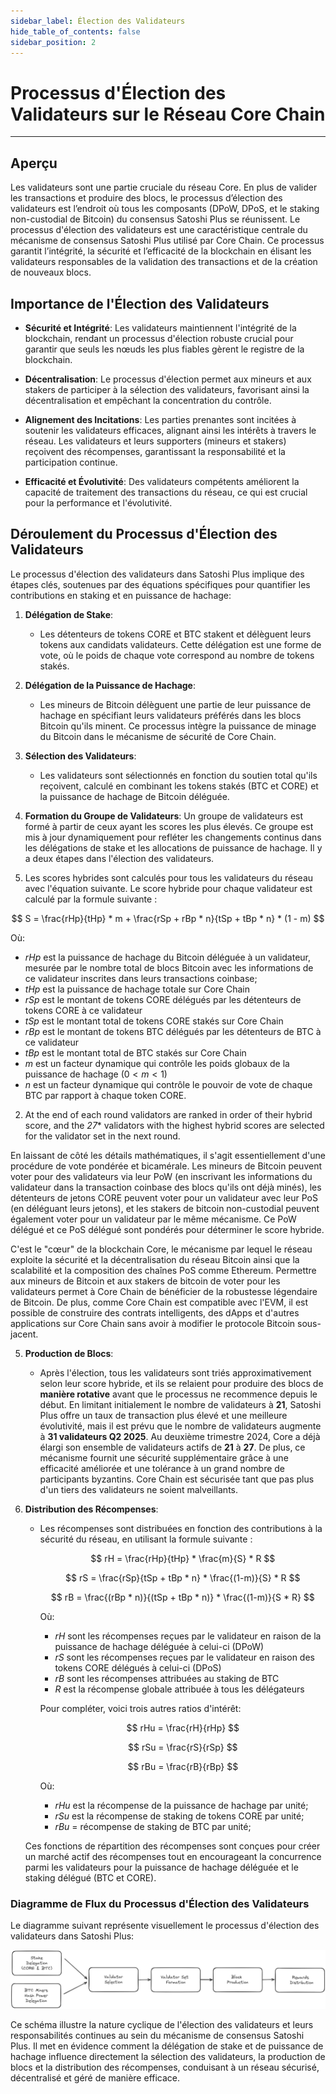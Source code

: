 ```yaml
---
sidebar_label: Élection des Validateurs
hide_table_of_contents: false
sidebar_position: 2
---
```


# Processus d'Élection des Validateurs sur le Réseau Core Chain

---

## Aperçu

Les validateurs sont une partie cruciale du réseau Core. En plus de valider les transactions et produire des blocs, le processus d’élection des validateurs est l’endroit où tous les composants (DPoW, DPoS, et le staking non-custodial de Bitcoin) du consensus Satoshi Plus se réunissent. Le processus d'élection des validateurs est une caractéristique centrale du mécanisme de consensus Satoshi Plus utilisé par Core Chain. Ce processus garantit l’intégrité, la sécurité et l’efficacité de la blockchain en élisant les validateurs responsables de la validation des transactions et de la création de nouveaux blocs.

## Importance de l'Élection des Validateurs

- **Sécurité et Intégrité**: Les validateurs maintiennent l'intégrité de la blockchain, rendant un processus d'élection robuste crucial pour garantir que seuls les nœuds les plus fiables gèrent le registre de la blockchain.

- **Décentralisation**: Le processus d'élection permet aux mineurs et aux stakers de participer à la sélection des validateurs, favorisant ainsi la décentralisation et empêchant la concentration du contrôle.

- **Alignement des Incitations**: Les parties prenantes sont incitées à soutenir les validateurs efficaces, alignant ainsi les intérêts à travers le réseau. Les validateurs et leurs supporters (mineurs et stakers) reçoivent des récompenses, garantissant la responsabilité et la participation continue.

- **Efficacité et Évolutivité**: Des validateurs compétents améliorent la capacité de traitement des transactions du réseau, ce qui est crucial pour la performance et l'évolutivité.

## Déroulement du Processus d'Élection des Validateurs

Le processus d'élection des validateurs dans Satoshi Plus implique des étapes clés, soutenues par des équations spécifiques pour quantifier les contributions en staking et en puissance de hachage:

1. **Délégation de Stake**:
   - Les détenteurs de tokens CORE et BTC stakent et délèguent leurs tokens aux candidats validateurs. Cette délégation est une forme de vote, où le poids de chaque vote correspond au nombre de tokens stakés.

2. **Délégation de la Puissance de Hachage**:
   - Les mineurs de Bitcoin délèguent une partie de leur puissance de hachage en spécifiant leurs validateurs préférés dans les blocs Bitcoin qu'ils minent. Ce processus intègre la puissance de minage du Bitcoin dans le mécanisme de sécurité de Core Chain.

3. **Sélection des Validateurs**:
   - Les validateurs sont sélectionnés en fonction du soutien total qu'ils reçoivent, calculé en combinant les tokens stakés (BTC et CORE) et la puissance de hachage de Bitcoin déléguée.

4. **Formation du Groupe de Validateurs**:
   Un groupe de validateurs est formé à partir de ceux ayant les scores les plus élevés. Ce groupe est mis à jour dynamiquement pour refléter les changements continus dans les délégations de stake et les allocations de puissance de hachage. Il y a deux étapes dans l'élection des validateurs.

5. Les scores hybrides sont calculés pour tous les validateurs du réseau avec l'équation suivante. Le score hybride pour chaque validateur est calculé par la formule suivante :

$$
 S = \frac{rHp}{tHp} * m + \frac{rSp + rBp * n}{tSp + tBp * n} * (1 - m) 
$$

Où:

- $rHp$ est la puissance de hachage du Bitcoin déléguée à un validateur, mesurée par le nombre total de blocs Bitcoin avec les informations de ce validateur inscrites dans leurs transactions coinbase;
- $tHp$ est la puissance de hachage totale sur Core Chain
- $rSp$ est le montant de tokens CORE délégués par les détenteurs de tokens CORE à ce validateur
- $tSp$ est le montant total de tokens CORE stakés sur Core Chain
- $rBp$ est le montant de tokens BTC délégués par les détenteurs de BTC à ce validateur
- $tBp$ est le montant total de BTC stakés sur Core Chain
- $m$ est un facteur dynamique qui contrôle les poids globaux de la puissance de hachage $(0 < m <1)$
- $n$ est un facteur dynamique qui contrôle le pouvoir de vote de chaque BTC par rapport à chaque token CORE.

2. At the end of each round validators are ranked in order of their hybrid score, and the _27_\* validators with the highest hybrid scores are selected for the validator set in the next round.

En laissant de côté les détails mathématiques, il s'agit essentiellement d'une procédure de vote pondérée et bicamérale. Les mineurs de Bitcoin peuvent voter pour des validateurs via leur PoW (en inscrivant les informations du validateur dans la transaction coinbase des blocs qu'ils ont déjà minés), les détenteurs de jetons CORE peuvent voter pour un validateur avec leur PoS (en déléguant leurs jetons), et les stakers de bitcoin non-custodial peuvent également voter pour un validateur par le même mécanisme. Ce PoW délégué et ce PoS délégué sont pondérés pour déterminer le score hybride.

C'est le "cœur" de la blockchain Core, le mécanisme par lequel le réseau exploite la sécurité et la décentralisation du réseau Bitcoin ainsi que la scalabilité et la composition des chaînes PoS comme Ethereum. Permettre aux mineurs de Bitcoin et aux stakers de bitcoin de voter pour les validateurs permet à Core Chain de bénéficier de la robustesse légendaire de Bitcoin. De plus, comme Core Chain est compatible avec l'EVM, il est possible de construire des contrats intelligents, des dApps et d'autres applications sur Core Chain sans avoir à modifier le protocole Bitcoin sous-jacent.

5. **Production de Blocs**:
   - Après l'élection, tous les validateurs sont triés approximativement selon leur score hybride, et ils se relaient pour produire des blocs de **manière rotative** avant que le processus ne recommence depuis le début. En limitant initialement le nombre de validateurs à **21**, Satoshi Plus offre un taux de transaction plus élevé et une meilleure évolutivité, mais il est prévu que le nombre de validateurs augmente à **31 validateurs Q2 2025**. Au deuxième trimestre 2024, Core a déjà élargi son ensemble de validateurs actifs de **21** à **27**. De plus, ce mécanisme fournit une sécurité supplémentaire grâce à une efficacité améliorée et une tolérance à un grand nombre de participants byzantins. Core Chain est sécurisée tant que pas plus d'un tiers des validateurs ne soient malveillants.

6. **Distribution des Récompenses**:

   - Les récompenses sont distribuées en fonction des contributions à la sécurité du réseau, en utilisant la formule suivante :

     $$
        rH = \frac{rHp}{tHp} * \frac{m}{S} * R
     $$

     $$
        rS = \frac{rSp}{tSp + tBp * n} * \frac{(1-m)}{S} * R
     $$

     $$
        rB = \frac{(rBp * n)}{(tSp + tBp * n)} * \frac{(1-m)}{S * R}
     $$

     Où:

     - $rH$ sont les récompenses reçues par le validateur en raison de la puissance de hachage déléguée à celui-ci (DPoW)
     - $rS$ sont les récompenses reçues par le validateur en raison des tokens CORE délégués à celui-ci (DPoS)
     - $rB$ sont les récompenses attribuées au staking de BTC
     - $R$ est la récompense globale attribuée à tous les délégateurs

     Pour compléter, voici trois autres ratios d'intérêt:

     $$
        rHu = \frac{rH}{rHp}
     $$

     $$
        rSu = \frac{rS}{rSp}
     $$

     $$
        rBu = \frac{rB}{rBp}
     $$

     Où:

     - $rHu$ est la récompense de la puissance de hachage par unité;
     - $rSu$ est la récompense de staking de tokens CORE par unité;
     - $rBu$ = récompense de staking de BTC par unité;

   Ces fonctions de répartition des récompenses sont conçues pour créer un marché actif des récompenses tout en encourageant la concurrence parmi les validateurs pour la puissance de hachage déléguée et le staking délégué (BTC et CORE).

### Diagramme de Flux du Processus d'Élection des Validateurs

Le diagramme suivant représente visuellement le processus d'élection des validateurs dans Satoshi Plus:

![validator-election-flow](../../../../../../static/img/staoshi-plus/validator-election-flow.png)

Ce schéma illustre la nature cyclique de l'élection des validateurs et leurs responsabilités continues au sein du mécanisme de consensus Satoshi Plus. Il met en évidence comment la délégation de stake et de puissance de hachage influence directement la sélection des validateurs, la production de blocs et la distribution des récompenses, conduisant à un réseau sécurisé, décentralisé et géré de manière efficace.
